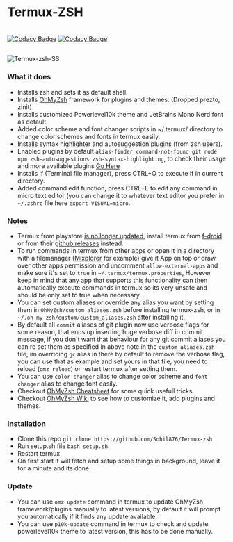 # Termux-ZSH

\
[![Codacy Badge](https://api.codacy.com/project/badge/Grade/d6ded24b90164566a98e32c4343e543e)](https://app.codacy.com/gh/Sohil876/Termux-zsh?utm_source=github.com&utm_medium=referral&utm_content=Sohil876/Termux-zsh&utm_campaign=Badge_Grade_Settings)
[![Codacy Badge](https://app.codacy.com/project/badge/Grade/3a469a271f6b4a37b73288cc9929d0e1)](https://www.codacy.com/gh/Sohil876/Termux-zsh/dashboard?utm_source=github.com&utm_medium=referral&utm_content=Sohil876/Termux-zsh&utm_campaign=Badge_Grade)

##

![Termux-zsh-SS](Termux-zsh-SS.png)

### What it does

-   Installs zsh and sets it as default shell.
-   Installs [OhMyZsh](https://github.com/ohmyzsh/ohmyzsh) framework for plugins and themes. (Dropped prezto, zinit)
-   Installs customized Powerlevel10k theme and JetBrains Mono Nerd font as default.
-   Added color scheme and font changer scripts in ~/.termux/ directory to change color schemes and fonts in termux easily.
-   Installs syntax highlighter and autosuggestion plugins (from zsh users).
-   Enabled plugins by default `alias-finder command-not-found git node npm zsh-autosuggestions zsh-syntax-highlighting`, to check their usage and more available plugins [Go Here](https://github.com/ohmyzsh/ohmyzsh/wiki/Plugins)
-   Installs lf (Terminal file manager), press CTRL+O to execute lf in current directory.
-   Added command edit function, press CTRL+E to edit any command in micro text editor (you can change it to whatever text editor you prefer in `~/.zshrc` file here `export VISUAL=micro`.

### Notes

-   Termux from playstore [is no longer updated](https://wiki.termux.com/wiki/Termux_Google_Play), install termux from [f-droid](https://f-droid.org/en/packages/com.termux) or from their [github releases](https://github.com/termux/termux-app/releases) instead.
-   To run commands in termux from other apps or open it in a directory with a filemanager ([Mixplorer](https://forum.xda-developers.com/t/app-2-2-mixplorer-v6-x-released-fully-featured-file-manager.1523691/) for example) give it App on top or draw over other apps permission and uncomment `allow-external-apps` and make sure it's set to `true` in `~/.termux/termux.properties`, However keep in mind that any app that supports this functionality can then automatically execute commands in termux so its very unsafe and should be only set to true when necessary.
-   You can set custom aliases or override any alias you want by setting them in `OhMyZsh/custom_aliases.zsh` before installing termux-zsh, or in `~/.oh-my-zsh/custom/custom_aliases.zsh` after installing it.
-   By default all `commit` aliases of git plugin now use verbose flags for some reason, that ends up inserting huge verbose diff in commit message, if you don't want that behaviour for any git commit aliases you can re set them as specified in above note in the `custom_aliases.zsh` file, im overriding `gc` alias in there by default to remove the verbose flag, you can use that as example and set yours in that file, you need to reload (`omz reload`) or restart termux after setting them.
-   You can use `color-changer` alias to change color scheme and `font-changer` alias to change font easily.
-   Checkout [OhMyZsh Cheatsheet](https://github.com/ohmyzsh/ohmyzsh/wiki/Cheatsheet) for some quick usefull tricks.
-   Checkout [OhMyZsh Wiki](https://github.com/ohmyzsh/ohmyzsh/wiki/Home) to see how to customize it, add plugins and themes.

### Installation

-   Clone this repo `git clone https://github.com/Sohil876/Termux-zsh`
-   Run setup.sh file `bash setup.sh`
-   Restart termux
-   On first start it will fetch and setup some things in background, leave it for a minute and its done.

### Update

-   You can use `omz update` command in termux to update OhMyZsh framework/plugins manually to latest versions, by default it will prompt you automatically if it finds any update available.
-   You can use `p10k-update` command in termux to check and update powerlevel10k theme to latest version, this has to be done manually.
